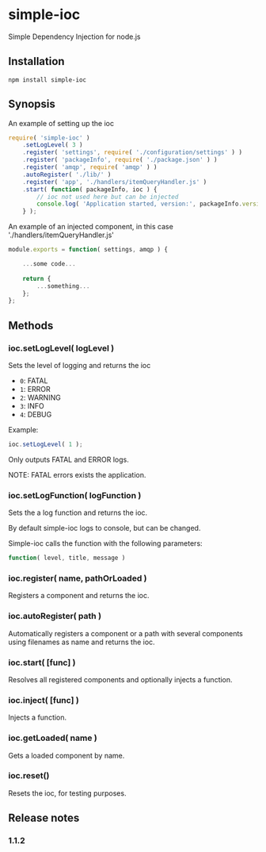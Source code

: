 simple-ioc
==========

Simple Dependency Injection for node.js

## Installation

```
npm install simple-ioc
```

## Synopsis

An example of setting up the ioc

```javascript
require( 'simple-ioc' )
	.setLogLevel( 3 )
	.register( 'settings', require( './configuration/settings' ) )
	.register( 'packageInfo', require( './package.json' ) )
	.register( 'amqp', require( 'amqp' ) )
	.autoRegister( './lib/' )
	.register( 'app', './handlers/itemQueryHandler.js' )
	.start( function( packageInfo, ioc ) {
		// ioc not used here but can be injected
		console.log( 'Application started, version:', packageInfo.version );
	} );
```

An example of an injected component, in this case './handlers/itemQueryHandler.js'

```javascript
module.exports = function( settings, amqp ) {

	...some code...
	
	return {
		...something...
	};
};
```

## Methods

### ioc.setLogLevel( logLevel )

Sets the level of logging and returns the ioc

- `0`: FATAL
- `1`: ERROR
- `2`: WARNING
- `3`: INFO
- `4`: DEBUG

Example:

```javascript
ioc.setLogLevel( 1 );
```
Only outputs FATAL and ERROR logs.

NOTE: FATAL errors exists the application.

### ioc.setLogFunction( logFunction )

Sets the a log function and returns the ioc.

By default simple-ioc logs to console, but can be changed.

Simple-ioc calls the function with the following parameters:

```javascript
function( level, title, message )
```

### ioc.register( name, pathOrLoaded )

Registers a component and returns the ioc.

### ioc.autoRegister( path )

Automatically registers a component or a path with several components using filenames as name and returns the ioc.

### ioc.start( [func] )

Resolves all registered components and optionally injects a function.

### ioc.inject( [func] )

Injects a function.

### ioc.getLoaded( name )

Gets a loaded component by name.

### ioc.reset()

Resets the ioc, for testing purposes.

## Release notes

### 1.1.2


